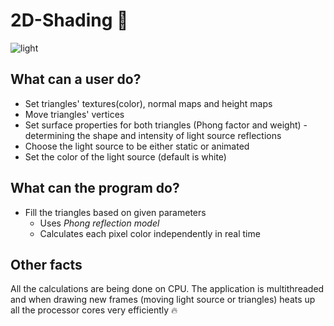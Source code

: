 # 2D-Shading :gem:
![light](https://user-images.githubusercontent.com/43205483/55514421-54c07f80-5668-11e9-8797-5e85147e8968.png)
## What can a user do?
* Set triangles' textures(color), normal maps and height maps
* Move triangles' vertices
* Set surface properties for both triangles (Phong factor and weight) - determining the shape and intensity of light source reflections
* Choose the light source to be either static or animated
* Set the color of the light source (default is white)
## What can the program do?
* Fill the triangles based on given parameters
  * Uses _Phong reflection model_
  * Calculates each pixel color independently in real time
## Other facts
All the calculations are being done on CPU. The application is multithreaded and when drawing new frames (moving light source or triangles) heats up all the processor cores very efficiently :fire:
